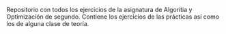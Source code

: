 Repositorio con todos los ejercicios de la asignatura de Algoritia y Optimización de segundo.
Contiene los ejercicios de las prácticas así como los de alguna clase de teoría.
